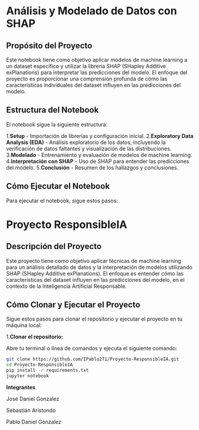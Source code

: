 # Análisis y Modelado de Datos con SHAP
## Propósito del Proyecto
Este notebook tiene como objetivo aplicar modelos de machine learning a un dataset específico y utilizar la librería SHAP (SHapley Additive exPlanations) para interpretar las predicciones del modelo. El enfoque del proyecto es proporcionar una comprensión profunda de cómo las características individuales del dataset influyen en las predicciones del modelo.

## Estructura del Notebook

El notebook sigue la siguiente estructura:

1.**Setup**    - Importación de librerías y configuración inicial.
2.**Exploratory Data Analysis (EDA)**    - Análisis exploratorio de los datos, incluyendo la verificación de datos faltantes y visualización de las distribuciones.
3.**Modelado**    - Entrenamiento y evaluación de modelos de machine learning.
4.**Interpretación con SHAP**    - Uso de SHAP para entender las predicciones del modelo.
5.**Conclusión**    - Resumen de los hallazgos y conclusiones.

## Cómo Ejecutar el Notebook

Para ejecutar el notebook, sigue estos pasos:

# Proyecto ResponsibleIA

## Descripción del Proyecto

Este proyecto tiene como objetivo aplicar técnicas de machine learning para un análisis detallado de datos y la interpretación de modelos utilizando SHAP (SHapley Additive exPlanations). El enfoque es entender cómo las características del dataset influyen en las predicciones del modelo, en el contexto de la Inteligencia Artificial Responsable.

## Cómo Clonar y Ejecutar el Proyecto

Sigue estos pasos para clonar el repositorio y ejecutar el proyecto en tu máquina local:

1.**Clonar el repositorio:**

   Abre tu terminal o línea de comandos y ejecuta el siguiente comando:

   ```bash
   git clone https://github.com/IPablo271/Proyecto-ResponsibleIA.git
   cd Proyecto-ResponsibleIA
   pip install -r requirements.txt
   jupyter notebook
   ```


**Integrantes**

José Daniel Gonzalez


Sebastián Aristondo


Pablo Daniel Gonzalez



